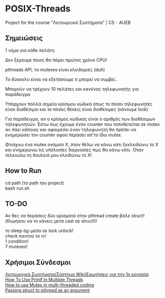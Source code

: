 # POSIX-Threads
Project for the course "Λειτουργικά Συστήματα" | CS - AUEB

## Σημειώσεις

1 νήμα για κάθε πελάτη <br>

Δεν ξέρουμε ποιος θα πάρει πρώτος χρόνο CPU!

pthreads API, τα mutexes είναι κλειδαριές (duh)

Το δύσκολο είναι να εξετάσουμε τι μπορεί να συμβεί..

Μπορούν να τρέχουν 10 πελάτες και κανένας τηλεφωνητής για παράδειγμα

Υπάρχουν πολλά σημεία κρίσιμου κώδικα όπως το πόσοι τηλεφωνητές είναι διαθέσιμοι και το πόσες θέσεις είναι διαθέσιμες (κάνουμε lock)

Για παράδειγμα, αν ο κρίσιμος κώδικας είναι ο αριθμός των διαθέσιμων τηλεφωνητών. Έστω πως έχουμε έναν counter που τοποθετείται σε mutex αν πάει κάποιος και αφαιρέσει έναν τηλεφωνητή θα πρέπει να ενημερώσει τον counter αφού περάσει απ'το ίδιο mutex. 

Φτιάχνω ένα mutex ονόματι Χ, όταν θέλω να κάνω κάτι ξεκλειδώνω το Χ και ενημερώνω τις υπόλοιπες διεργασίες πως θα κάνω κάτι. Όταν τελειώσω τη δουλειά μου κλειδώνω το Χ!

## How to Run
cd path (το path του project)<br>
bash run.sh 

## TO-DO
Αν θες να περάσεις δύο ορίσματα στην pthread create βάλε struct! (Θυμήσου να το κάνεις μετά cast σε struct!)!<br>

το sleep όχι μέσα σε lock unlock!<br>
check παντού το rc!<br>
1 condition!<br>
7 mutexes!<br>

## Χρήσιμοι Σύνδεσμοι

[Λειτουργικά Συστήματα/Σύστημα Wiki/Ερωτήσεις για την 1η εργασία](https://eclass.aueb.gr/modules/wiki/page.php?course=INF168&wikiId=3941&action=show "Λειτουργικά Συστήματα/Σύστημα Wiki/Ερωτήσεις για την 1η εργασία") <br>
[How To Use Printf In Multiple Threads](https://stackoverflow.com/questions/23586682/how-to-use-printf-in-multiple-threads "How To Use Printf In Multiple Threads") <br>
[How to use Mutex in multi-threaded coding](https://youtu.be/EthJVl3G21Y "How to use Mutex in multi-threaded coding")<br>
[Passing struct to pthread as an argument](https://stackoverflow.com/questions/20196121/passing-struct-to-pthread-as-an-argument "Passing struct to pthread as an argument")<br>

